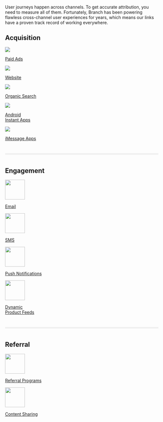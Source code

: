 User journeys happen across channels. To get accurate attribution, you need to measure all of them. Fortunately, Branch has been powering flawless cross-channel user experiences for years, which means our links have a proven track record of working everywhere.

<div class="main-nav">
  <!-- Acquisition -->
  <h2>Acquisition</h2>
  <div class="nav-wrap flex-wrap">
    <a href="/pages/deep-linked-ads/branch-universal-ads">
      <img src="../../../img/pages/channels/paid-ads.png"/>
      <p>Paid Ads</p>
    </a>
    <a href="/pages/web/branch-web-solutions">
      <img src="../../../img/pages/channels/website.png"/>
      <p>Website</p>
    </a>
    <a href="/pages/organic-search/branch-organic-search">
      <img src="../../../img/pages/channels/organic.png"/>
      <p>Organic Search</p>
    </a>
		<a href="/pages/app-to-app/android-instant-apps">
      <img src="../../../img/pages/channels/instant-app.png"/>
      <p>Android<br/>Instant Apps</p>
    </a>
		<a href="/pages/app-to-app/imessage-apps">
      <img src="../../../img/pages/channels/imessage.png"/>
      <p>iMessage Apps</p>
    </a>
  </div>
  <!--/ Acquisition -->
  <!-- divider -->
  <hr style="border:0; background-color: #f0f0f0; height: 5px; margin: 40px 0;"/>
  <!-- Engagement -->
  <h2>Engagement</h2>
  <div class="nav-wrap flex-wrap">
  <a href="/pages/emails/universal-email">
    <img src="../../../img/pages/channels/email.png" height:"65" width="65"/>
    <p>Email</p>
  </a>
	<a href="/pages/sms/vibes">
		<img src="../../../img/pages/channels/sms.png" height:"65" width="65"/>
		<p>SMS</p>
	</a>
  <a href="/pages/advance/push-notifications">
    <img src="../../../img/pages/channels/push-notifications.png" height:"65" width="65"/>
    <p>Push Notifications</p>
  </a>
	<a href="/pages/deep-linked-ads/dynamic-product-feeds">
    <img src="../../../img/pages/channels/product-feed.png" height:"65" width="65"/>
    <p>Dynamic<br/>Product Feeds</p>
  </a>
  </div>
  <!--/ Engagement -->
  <!-- divider -->
  <hr style="border:0; background-color: #f0f0f0; height: 5px; margin: 40px 0;"/>
  <!-- Referral -->
  <h2>Referral</h2>
	<div class="nav-wrap flex-wrap">
  <a href="/pages/viral/referrals">
    <img src="../../../img/pages/channels/referral.png" height:"65" width="65"/>
    <p>Referral Programs</p>
  </a>
	<a href="/pages/viral/content-sharing">
		<img src="../../../img/pages/channels/content-sharing.png" height:"65" width="65"/>
		<p>Content Sharing</p>
	</a>
</div>
  <!--/ Referral -->
